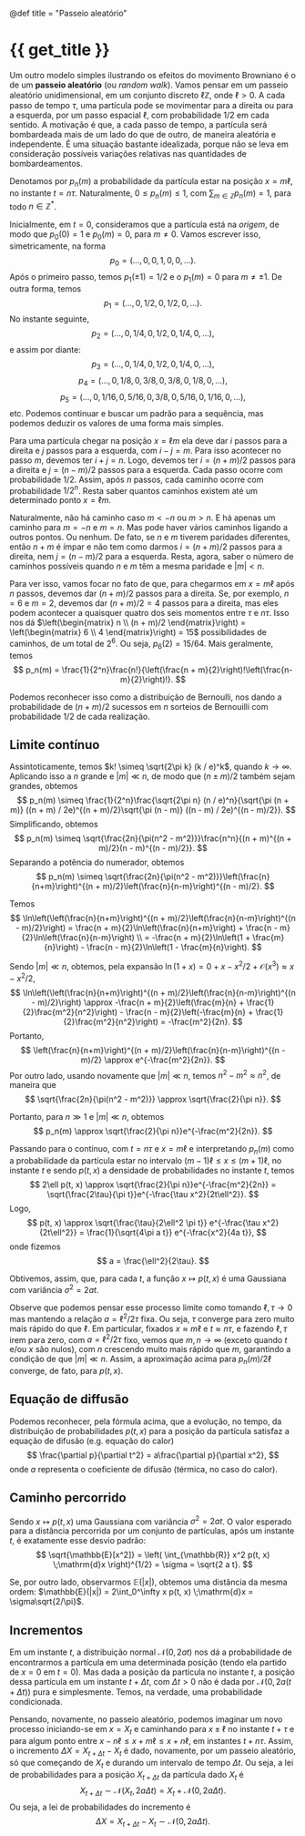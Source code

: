 @def title = "Passeio aleatório"

# {{ get_title }}

Um outro modelo simples ilustrando os efeitos do movimento Browniano é o de um **passeio aleatório** (ou *random walk*). Vamos pensar em um passeio aleatório unidimensional, em um conjunto discreto $\ell \mathbb{Z}$, onde $\ell > 0$.  A cada passo de tempo $\tau$, uma partícula pode se movimentar para a direita ou para a esquerda, por um passo espacial $\ell$, com probabilidade $1/2$ em cada sentido. A motivação é que, a cada passo de tempo, a partícula será bombardeada mais de um lado do que de outro, de maneira aleatória e independente. É uma situação bastante idealizada, porque não se leva em consideração possíveis variações relativas nas quantidades de bombardeamentos.

Denotamos por $p_n(m)$ a probabilidade da partícula estar na posição $x = m\ell$, no instante $t = n\tau$. Naturalmente, $0 \leq p_n(m) \leq 1$, com $\sum_{m\in \mathbb{Z}} p_n(m) = 1$, para todo $n\in \mathbb{Z}^*$.

Inicialmente, em $t = 0$, consideramos que a partícula está na *origem*, de modo que $p_0(0) = 1$ e $p_0(m) = 0$, para $m\ne 0$. Vamos escrever isso, simetricamente, na forma
$$
p_0 = (\ldots, 0, 0, 1, 0, 0, \ldots).
$$
Após o primeiro passo, temos $p_1(\pm 1) = 1/2$ e o $p_1(m) = 0$ para $m \neq \pm 1$. De outra forma, temos
$$
p_1 = (\ldots, 0, 1/2, 0, 1/2, 0, \ldots).
$$
No instante seguinte,
$$
p_2 = (\ldots, 0, 1/4, 0, 1/2, 0, 1/4, 0, \ldots),
$$
e assim por diante:
$$
p_3 = (\ldots, 0, 1/4, 0, 1/2, 0, 1/4, 0, \ldots),
$$
$$
p_4 = (\ldots, 0, 1/8, 0, 3/8, 0, 3/8, 0, 1/8, 0, \ldots),
$$
$$
p_5 = (\ldots, 0, 1/16, 0, 5/16, 0, 3/8, 0, 5/16, 0, 1/16, 0, \ldots),
$$
etc. Podemos continuar e buscar um padrão para a sequência, mas podemos deduzir os valores de uma forma mais simples.

Para uma partícula chegar na posição $x = \ell m$ ela deve dar $i$ passos para a direita e $j$ passos para a esquerda, com $i - j = m$. Para isso acontecer no passo $m$, devemos ter $i + j = n$. Logo, devemos ter $i = (n + m)/2$ passos para a direita e $j = (n - m)/2$ passos para a esquerda. Cada passo ocorre com probabilidade $1/2$. Assim, após $n$ passos, cada caminho ocorre com probabilidade $1/2^n$. Resta saber quantos caminhos existem até um determinado ponto $x = \ell m$.

Naturalmente, não há caminho caso $m < -n$ ou $m > n$. E há apenas um caminho para $m = -n$ e $m = n$. Mas pode haver vários caminhos ligando a outros pontos. Ou nenhum. De fato, se $n$ e $m$ tiverem paridades diferentes, então $n + m$ é ímpar e não tem como darmos $i = (n + m)/2$ passos para a direita, nem $j = (n - m)/2$ para a esquerda. Resta, agora, saber o número de caminhos possíveis quando $n$ e $m$ têm a mesma paridade e $|m| < n$.

Para ver isso, vamos focar no fato de que, para chegarmos em $x = m\ell$ após $n$ passos, devemos dar $(n + m)/2$ passos para a direita. Se, por exemplo, $n = 6$ e $m = 2$, devemos dar $(n + m)/2 = 4$ passos para a direita, mas eles podem acontecer a quaisquer quatro dos seis momentos entre $\tau$ e $n\tau$. Isso nos dá $\left(\begin{matrix} n \\ (n + m)/2 \end{matrix}\right) = \left(\begin{matrix} 6 \\ 4 \end{matrix}\right) = 15$ possibilidades de caminhos, de um total de $2^6$. Ou seja, $p_6(2) = 15 / 64$. Mais geralmente, temos
$$
p_n(m) = \frac{1}{2^n}\frac{n!}{\left(\frac{n + m}{2}\right)!\left(\frac{n-m}{2}\right)!}.
$$

Podemos reconhecer isso como a distribuição de Bernoulli, nos dando a probabilidade de $(n+m)/2$ sucessos em $n$ sorteios de Bernouilli com probabilidade $1/2$ de cada realização.

## Limite contínuo

Assintoticamente, temos $k! \simeq \sqrt{2\pi k} (k / e)^k$, quando $k \rightarrow \infty$. Aplicando isso a $n$ grande e $|m| \ll n$, de modo que $(n\pm m)/2$ também sejam grandes, obtemos
$$
p_n(m) \simeq \frac{1}{2^n}\frac{\sqrt{2\pi n} (n / e)^n}{\sqrt{\pi (n + m)} ((n + m) / 2e)^{(n + m)/2}\sqrt{\pi (n - m)} ((n - m) / 2e)^{(n - m)/2}}.
$$
Simplificando, obtemos
$$
p_n(m) \simeq \sqrt{\frac{2n}{\pi(n^2 - m^2)}}\frac{n^n}{(n + m)^{(n + m)/2}(n - m)^{(n - m)/2}}.
$$
Separando a potência do numerador, obtemos
$$
p_n(m) \simeq \sqrt{\frac{2n}{\pi(n^2 - m^2)}}\left(\frac{n}{n+m}\right)^{(n + m)/2}\left(\frac{n}{n-m}\right)^{(n - m)/2}.
$$

Temos
$$ \ln\left(\left(\frac{n}{n+m}\right)^{(n + m)/2}\left(\frac{n}{n-m}\right)^{(n - m)/2}\right) = \frac{n + m}{2}\ln\left(\frac{n}{n+m}\right) + \frac{n - m}{2}\ln\left(\frac{n}{n-m}\right) \\ = -\frac{n + m}{2}\ln\left(1 + \frac{m}{n}\right) - \frac{n - m}{2}\ln\left(1 - \frac{m}{n}\right).
$$

Sendo $|m| \ll n$, obtemos, pela expansão $\ln(1 + x) = 0 + x - x^2/2 + \mathcal{O}(x^3) \approx x - x^2/2$,
$$ \ln\left(\left(\frac{n}{n+m}\right)^{(n + m)/2}\left(\frac{n}{n-m}\right)^{(n - m)/2}\right) \approx -\frac{n + m}{2}\left(\frac{m}{n} + \frac{1}{2}\frac{m^2}{n^2}\right) - \frac{n - m}{2}\left(-\frac{m}{n} + \frac{1}{2}\frac{m^2}{n^2}\right) = -\frac{m^2}{2n}.
$$
Portanto,
$$
\left(\frac{n}{n+m}\right)^{(n + m)/2}\left(\frac{n}{n-m}\right)^{(n - m)/2} \approx e^{-\frac{m^2}{2n}}.
$$
Por outro lado, usando novamente que $|m| \ll n$, temos $n^2 - m^2 \approx n^2$, de maneira que
$$
\sqrt{\frac{2n}{\pi(n^2 - m^2)}} \approx \sqrt{\frac{2}{\pi n}}.
$$

Portanto, para $n \gg 1$ e $|m| \ll n$, obtemos
$$
p_n(m) \approx \sqrt{\frac{2}{\pi n}}e^{-\frac{m^2}{2n}}.
$$

Passando para o contínuo, com $t = n \tau$ e $x = m \ell$ e interpretando $p_n(m)$ como a probabilidade da partícula estar no intervalo $(m-1)\ell \leq x \leq (m+1)\ell$, no instante $t$ e sendo $p(t, x)$ a densidade de probabilidades no instante $t$, temos
$$ 2\ell p(t, x) \approx \sqrt{\frac{2}{\pi n}}e^{-\frac{m^2}{2n}} = \sqrt{\frac{2\tau}{\pi t}}e^{-\frac{\tau x^2}{2t\ell^2}}.
$$
Logo,
$$
p(t, x) \approx \sqrt{\frac{\tau}{2\ell^2 \pi t}} e^{-\frac{\tau x^2}{2t\ell^2}} = \frac{1}{\sqrt{4\pi a t}} e^{-\frac{x^2}{4a t}},
$$
onde fizemos
$$
a = \frac{\ell^2}{2\tau}.
$$

Obtivemos, assim, que, para cada $t$, a função $x \mapsto p(t, x)$ é uma Gaussiana com variância $\sigma^2 = 2at$.

Observe que podemos pensar esse processo limite como tomando $\ell, \tau \rightarrow 0$ mas mantendo a relação $a = \ell^2/2\tau$ fixa. Ou seja, $\tau$ converge para zero muito mais rápido do que $\ell$. Em particular, fixados $x \approx m\ell$ e $t \approx n\tau$, e fazendo $\ell, \tau$ irem para zero, com $a = \ell^2/2\tau$ fixo, vemos que $m, n\rightarrow \infty$ (exceto quando $t$ e/ou $x$ são nulos), com $n$ crescendo muito mais rápido que $m$, garantindo a condição de que $|m| \ll n$. Assim, a aproximação acima para $p_n(m)/2\ell$ converge, de fato, para $p(t, x)$.

## Equação de diffusão

Podemos reconhecer, pela fórmula acima, que a evolução, no tempo, da distribuição de probabilidades $p(t, x)$ para a posição da partícula satisfaz a equação de difusão (e.g. equação do calor)
$$
\frac{\partial p}{\partial t^2} = a\frac{\partial p}{\partial x^2},
$$
onde $a$ representa o coeficiente de difusão (térmica, no caso do calor).

## Caminho percorrido

Sendo $x \mapsto p(t, x)$ uma Gaussiana com variância $\sigma^2 = 2at$. O valor esperado para a distância percorrida por um conjunto de partículas, após um instante $t$, é exatamente esse desvio padrão:
$$
\sqrt{\mathbb{E}[x^2]} = \left( \int_{\mathbb{R}} x^2 p(t, x) \;\mathrm{d}x \right)^{1/2} = \sigma = \sqrt{2 a t}.
$$

Se, por outro lado, observarmos $\mathbb{E}(|x|)$, obtemos uma distância da mesma ordem: $\mathbb{E}(|x|) = 2\int_0^\infty x p(t, x) \;\mathrm{d}x = \sigma\sqrt{2/\pi}$.

## Incrementos

Em um instante $t$, a distribuição normal $\mathcal{N}(0, 2at)$ nos dá a probabilidade de encontrarmos a partícula em uma determinada posição (tendo ela partido de $x = 0$ em $t = 0$). Mas dada a posição da partícula no instante $t$, a posição dessa partícula em um instante $t + \Delta t$, com $\Delta t > 0$ não é dada por $\mathcal{N}(0, 2a(t+\Delta t))$ pura e simplesmente.  Temos, na verdade, uma probabilidade condicionada.

Pensando, novamente, no passeio aleatório, podemos imaginar um novo processo iniciando-se em $x = X_t$ e caminhando para $x \pm \ell$ no instante $t + \tau$ e para algum ponto entre $x - n\ell \leq x + m\ell \leq x + n\ell$, em instantes $t + n\tau$. Assim, o incremento $\Delta X = X_{t + \Delta t} - X_t$ é dado, novamente, por um passeio aleatório, só que começando de $X_t$ e durando um intervalo de tempo $\Delta t$. Ou seja, a lei de probabilidades para a posição $X_{t + \Delta t}$ da partícula dado $X_t$ é
$$
X_{t + \Delta t} \sim \mathcal{N}(X_t, 2a\Delta t) = X_t + \mathcal{N}(0, 2a\Delta t).
$$
Ou seja, a lei de probabilidades do incremento é
$$
\Delta X = X_{t + \Delta t} - X_t \sim \mathcal{N}(0, 2a\Delta t).
$$
